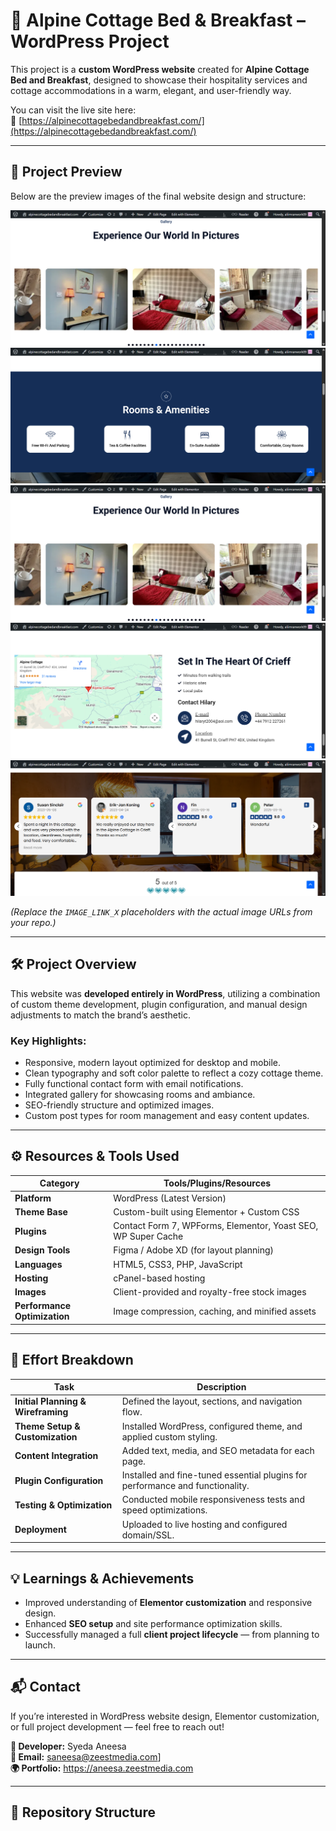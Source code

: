 # 🏡 Alpine Cottage Bed & Breakfast – WordPress Project

This project is a **custom WordPress website** created for **Alpine Cottage Bed and Breakfast**, designed to showcase their hospitality services and cottage accommodations in a warm, elegant, and user-friendly way.  

You can visit the live site here:  
🔗 [https://alpinecottagebedandbreakfast.com/](https://alpinecottagebedandbreakfast.com/)

---

## 📸 Project Preview

Below are the preview images of the final website design and structure:

![Home Page](https://github.com/Syedaaneesa/Alpine-cottage/blob/main/alpinecottagebedandbreakfast-com-10-07-2025_08_11_PMs.png)
![About Section](https://github.com/Syedaaneesa/Alpine-cottage/blob/main/alpinecottagebedandbreakfast-com-10-07-2025_08_11_PM.png)
![Rooms Section](https://github.com/Syedaaneesa/Alpine-cottage/blob/main/alpinecottagebedandbreakfast-com-10-07-2025_08_11_PMs.png)
![Gallery Section](https://github.com/Syedaaneesa/Alpine-cottage/blob/main/alpinecottagebedandbreakfast-com-10-07-2025_08_12_PM%20(1).png)
![Contact Section](https://github.com/Syedaaneesa/Alpine-cottage/blob/main/alpinecottagebedandbreakfast-com-10-07-2025_08_12_PM%20(1)w.png)


*(Replace the `IMAGE_LINK_X` placeholders with the actual image URLs from your repo.)*

---

## 🛠️ Project Overview

This website was **developed entirely in WordPress**, utilizing a combination of custom theme development, plugin configuration, and manual design adjustments to match the brand’s aesthetic.

### Key Highlights:
- Responsive, modern layout optimized for desktop and mobile.
- Clean typography and soft color palette to reflect a cozy cottage theme.
- Fully functional contact form with email notifications.
- Integrated gallery for showcasing rooms and ambiance.
- SEO-friendly structure and optimized images.
- Custom post types for room management and easy content updates.

---

## ⚙️ Resources & Tools Used

| Category | Tools/Plugins/Resources |
|-----------|--------------------------|
| **Platform** | WordPress (Latest Version) |
| **Theme Base** | Custom-built using Elementor + Custom CSS |
| **Plugins** | Contact Form 7, WPForms, Elementor, Yoast SEO, WP Super Cache |
| **Design Tools** | Figma / Adobe XD (for layout planning) |
| **Languages** | HTML5, CSS3, PHP, JavaScript |
| **Hosting** | cPanel-based hosting |
| **Images** | Client-provided and royalty-free stock images |
| **Performance Optimization** | Image compression, caching, and minified assets |

---

## 🧩 Effort Breakdown

| Task | Description |
|------|--------------|
| **Initial Planning & Wireframing** | Defined the layout, sections, and navigation flow. |
| **Theme Setup & Customization** | Installed WordPress, configured theme, and applied custom styling. |
| **Content Integration** | Added text, media, and SEO metadata for each page. |
| **Plugin Configuration** | Installed and fine-tuned essential plugins for performance and functionality. |
| **Testing & Optimization** | Conducted mobile responsiveness tests and speed optimizations. |
| **Deployment** | Uploaded to live hosting and configured domain/SSL. |

---

## 💡 Learnings & Achievements

- Improved understanding of **Elementor customization** and responsive design.
- Enhanced **SEO setup** and site performance optimization skills.
- Successfully managed a full **client project lifecycle** — from planning to launch.

---

## 📬 Contact

If you’re interested in WordPress website design, Elementor customization, or full project development — feel free to reach out!

**👤 Developer:** Syeda Aneesa  
**📧 Email:** saneesa@zeestmedia.com]  
**🌍 Portfolio:** https://aneesa.zeestmedia.com

---
## 📁 Repository Structure


